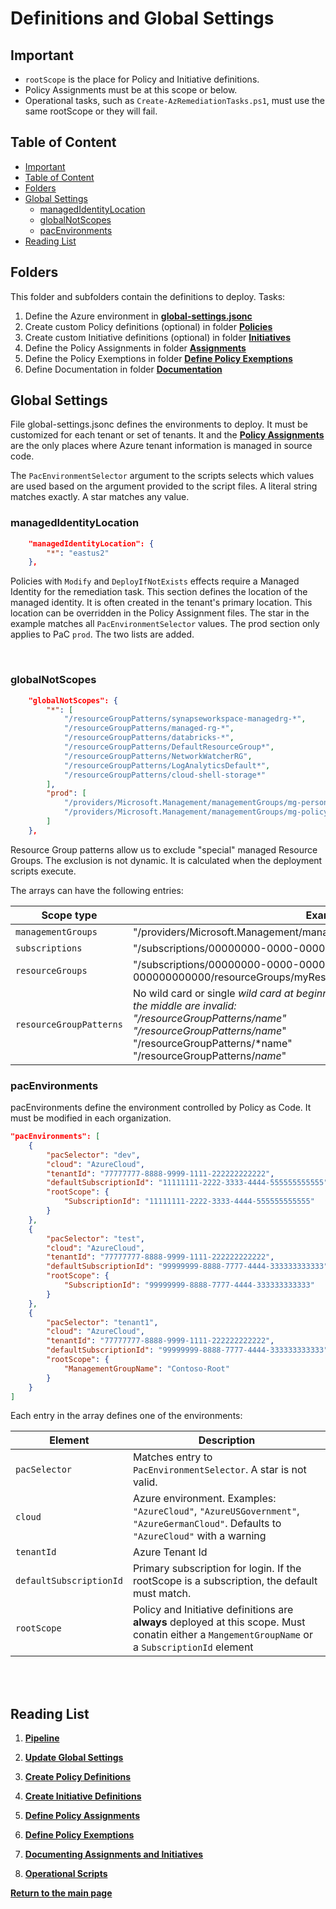 
# Definitions and Global Settings

## Important

- `rootScope` is the place for Policy and Initiative definitions.
- Policy Assignments must be at this scope or below.
- Operational tasks, such as `Create-AzRemediationTasks.ps1`, must use the same rootScope or they will fail.

## Table of Content

* [Important](#important)
* [Table of Content](#table-of-content)
* [Folders](#folders)
* [Global Settings](#global-settings)
  * [managedIdentityLocation](#managedidentitylocation)
  * [globalNotScopes](#globalnotscopes)
  * [pacEnvironments](#pacenvironments)
* [Reading List](#reading-list)

## Folders

This folder and subfolders contain the definitions to deploy. Tasks:

1. Define the Azure environment in **[global-settings.jsonc](#global-settings)**
1. Create custom Policy definitions (optional) in folder **[Policies](Policies/README.md)**
1. Create custom Initiative definitions (optional) in folder **[Initiatives](Initiatives/README.md)**
1. Define the Policy Assignments in folder **[Assignments](Assignments/README.md)**
1. Define the Policy Exemptions in folder **[Define Policy Exemptions](../Definitions/Exemptions/README.md)**
1. Define Documentation in folder **[Documentation](../Definitions/Documentation/README.md)**

## Global Settings

File global-settings.jsonc defines the environments to deploy. It must be customized for each tenant or set of tenants. It and the **[Policy Assignments](Assignments/README.md)** are the only places where Azure tenant information is managed in source code.

The `PacEnvironmentSelector` argument to the scripts selects which values are used based on the argument provided to the script files. A literal string matches exactly. A star matches any value.

### managedIdentityLocation

```json
    "managedIdentityLocation": {
        "*": "eastus2"
    },
```

Policies with `Modify` and `DeployIfNotExists` effects require a Managed Identity for the remediation task. This section defines the location of the managed identity. It is often created in the tenant's primary location. This location can be overridden in the Policy Assignment files. The star in the example matches all `PacEnvironmentSelector` values. The prod section only applies to PaC `prod`. The two lists are added.

<br/>

### globalNotScopes

```json
    "globalNotScopes": {
        "*": [
            "/resourceGroupPatterns/synapseworkspace-managedrg-*",
            "/resourceGroupPatterns/managed-rg-*",
            "/resourceGroupPatterns/databricks-*",
            "/resourceGroupPatterns/DefaultResourceGroup*",
            "/resourceGroupPatterns/NetworkWatcherRG",
            "/resourceGroupPatterns/LogAnalyticsDefault*",
            "/resourceGroupPatterns/cloud-shell-storage*"
        ],
        "prod": [
            "/providers/Microsoft.Management/managementGroups/mg-personal-subscriptions",
            "/providers/Microsoft.Management/managementGroups/mg-policy-as-code"
        ]
    },
```

Resource Group patterns allow us to exclude "special" managed Resource Groups. The exclusion is not dynamic. It is calculated when the deployment scripts execute.

The arrays can have the following entries:

| Scope type | Example |
|------------|---------|
| `managementGroups` | "/providers/Microsoft.Management/managementGroups/myManagementGroupId" |
| `subscriptions` | "/subscriptions/00000000-0000-0000-000000000000" |
| `resourceGroups` | "/subscriptions/00000000-0000-0000-000000000000/resourceGroups/myResourceGroup" |
| `resourceGroupPatterns` | No wild card or single *wild card at beginning or end of name or both; wild cards in the middle are invalid: <br/> "/resourceGroupPatterns/name" <br/> "/resourceGroupPatterns/name*" <br/> "/resourceGroupPatterns/*name" <br/> "/resourceGroupPatterns/*name*"

### pacEnvironments

pacEnvironments define the environment controlled by Policy as Code. It must be modified in each organization.

```json
"pacEnvironments": [
    {
        "pacSelector": "dev",
        "cloud": "AzureCloud",
        "tenantId": "77777777-8888-9999-1111-222222222222",
        "defaultSubscriptionId": "11111111-2222-3333-4444-555555555555",
        "rootScope": {
            "SubscriptionId": "11111111-2222-3333-4444-555555555555"
        }
    },
    {
        "pacSelector": "test",
        "cloud": "AzureCloud",
        "tenantId": "77777777-8888-9999-1111-222222222222",
        "defaultSubscriptionId": "99999999-8888-7777-4444-333333333333",
        "rootScope": {
            "SubscriptionId": "99999999-8888-7777-4444-333333333333"
        }
    },
    {
        "pacSelector": "tenant1",
        "cloud": "AzureCloud",
        "tenantId": "77777777-8888-9999-1111-222222222222",
        "defaultSubscriptionId": "99999999-8888-7777-4444-333333333333",
        "rootScope": {
            "ManagementGroupName": "Contoso-Root"
        }
    }
]
```

Each entry in the array defines one of the environments:

| Element | Description |
|---------|-------------|
| `pacSelector` | Matches entry to `PacEnvironmentSelector`.  A star is not valid. |
| `cloud` | Azure environment. Examples: `"AzureCloud"`, `"AzureUSGovernment"`, `"AzureGermanCloud"`. Defaults to `"AzureCloud"` with a warning |
| `tenantId` | Azure Tenant Id |
| `defaultSubscriptionId` | Primary subscription for login. If the rootScope is a subscription, the default must match. |
| `rootScope` | Policy and Initiative definitions are **always** deployed at this scope. Must conatin either a `MangementGroupName` or a `SubscriptionId` element |`

<br/>

<br/>

## Reading List

1. **[Pipeline](../Pipeline/README.md)**

1. **[Update Global Settings](#definitions-and-global-settings)**

1. **[Create Policy Definitions](../Definitions/Policies/README.md)**

1. **[Create Initiative Definitions](../Definitions/Initiatives/README.md)**

1. **[Define Policy Assignments](../Definitions/Assignments/README.md)**

1. **[Define Policy Exemptions](../Definitions/Exemptions/README.md)**

1. **[Documenting Assignments and Initiatives](../Definitions/Documentation/README.md)**

1. **[Operational Scripts](../Scripts/Operations/README.md)**

**[Return to the main page](../README.md)**
